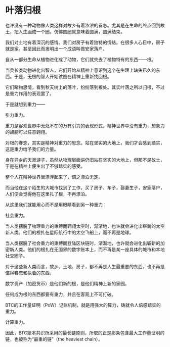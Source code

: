 # 叶落归根

也许没有一种动物像人类这样对故乡有着浓浓的眷恋。尤其是在生命的终点回到故土，把人生画成一个圈，仿佛圆圈就意味着圆满，圆满结束。

我们对土地有着深沉的感情。我们对房子有着独特的情结。在很多人心目中，房子就是家。甚至因此而发明出一个成语叫做安家落户。

自从一部分生命从植物进化成了动物，它们就失去了植物特有的东西——根。

当灵长类动物进化出智人，它们开始从精神上意识到这个在生理上缺失已久的东西。于是，无根的智人开始试图在精神上重新找回根。

它们睹物思情，看到秋天树上的落叶，纷纷落到根处。其实叶落之所以归根，不过是重力作用的表现罢了。

于是就想到重力——

引力重力。

重力是客观世界中无处不在的万有引力的表现形式。精神世界中没有重力，想象力的翅膀可以任意翱翔。

对根的眷恋，其实是精神对重力的思念。站在坚实的大地上，我们才会感到踏实，这是重力给予我们的力量。

身在异乡的天涯游子，虽然从物理层面讲仍旧站在坚实的大地上，但那不是故土，于是在精神上便生出了不够踏实的感受。

整个人在精神世界里漂浮起来了，谓之漂泊无定。

而当他在这个陌生的大城市找到了工作，买了房子、车子，娶妻生子，安家落户，人们便会觉得他在这里扎了根，不再漂泊。

从这里我们就能用心而不是用眼睛看到另一种重力：

社会重力。

当人类摆脱了物理重力的束缚而翱翔太空时，渐渐地，也许就会进化出崭新的太空新人类。他们的根扎在星际航行中的太空飞船上，而不再是地球。

当人类摆脱了社会重力的束缚而登陆区块链时，渐渐地，也许就会进化出崭新的加密新人类。他们的根扎在无国界的数字账本上，而不再是某一座具体的城市和本地社交圈子。

对于这些新人类而言，故乡、土地、房子，都不再是人生最重要的东西，也不再是值得眷恋和执着的东西。

数字资产（加密货币）是他们新的根，是他们精神上新的家园。

任何成为根的东西都要有重力，并且在客观上不可打破。

BTC的工作量证明（PoW）记账机制，就是用强大的算力，铸就令人倍感踏实的重力。

计算重力。

因此，BTC账本共识所采用的最长链原则，所取的正是那条包含最大工作量证明的链，也被称为“最重的链”（the heaviest chain）。
